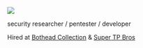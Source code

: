 
![](https://komarev.com/ghpvc/?username=cloutjs&color=green)

security researcher / pentester /  developer 

Hired at [Bothead Collection](https://twitter.com/BotHeadNFT) & [Super TP Bros](https://twitter.com/supertpbros)
